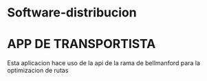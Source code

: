 # Software-distribucion
# APP DE TRANSPORTISTA
Esta aplicacion hace uso de la api de la rama de bellmanford para la optimizacion de rutas